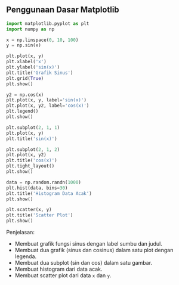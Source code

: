 ## Penggunaan Dasar Matplotlib

```python
import matplotlib.pyplot as plt
import numpy as np

x = np.linspace(0, 10, 100)
y = np.sin(x)

plt.plot(x, y)
plt.xlabel('x')
plt.ylabel('sin(x)')
plt.title('Grafik Sinus')
plt.grid(True)
plt.show()

y2 = np.cos(x)
plt.plot(x, y, label='sin(x)')
plt.plot(x, y2, label='cos(x)')
plt.legend()
plt.show()

plt.subplot(2, 1, 1)
plt.plot(x, y)
plt.title('sin(x)')

plt.subplot(2, 1, 2)
plt.plot(x, y2)
plt.title('cos(x)')
plt.tight_layout()
plt.show()

data = np.random.randn(1000)
plt.hist(data, bins=30)
plt.title('Histogram Data Acak')
plt.show()

plt.scatter(x, y)
plt.title('Scatter Plot')
plt.show()
```

Penjelasan:

- Membuat grafik fungsi sinus dengan label sumbu dan judul.
- Membuat dua grafik (sinus dan cosinus) dalam satu plot dengan legenda.
- Membuat dua subplot (sin dan cos) dalam satu gambar.
- Membuat histogram dari data acak.
- Membuat scatter plot dari data `x` dan `y`.

